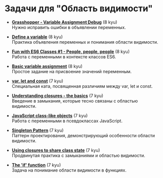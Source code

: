 # Задачи для "Область видимости"

- [**Grasshopper - Variable Assignment Debug**](https://www.codewars.com/kata/5612e743cab69fec6d000077) (8 kyu)  
  Нужно исправить ошибки в объявлении переменных.

- [**Define a variable**](https://www.codewars.com/kata/571edd157e8954bab500032d) (8 kyu)  
  Практика объявления переменных и понимания области видимости.

- [**Fun with ES6 Classes #1 - People, people, people**](https://www.codewars.com/kata/56f7f8215d7c12c0e7000b19) (8 kyu)  
  Работа с переменными в контексте классов ES6.

- [**Basic variable assignment**](https://www.codewars.com/kata/50ee6b0bdeab583673000025) (8 kyu)  
  Простое задание на присвоение значений переменным.

- [**var, let and const**](https://www.codewars.com/kata/5876c6f446bd8494d600000e) (7 kyu)  
  Специальная ката, посвященная различиям между var, let и const.

- [**Understanding closures - the basics**](https://www.codewars.com/kata/56b71b1dbd06e6d88100092a) (7 kyu)  
  Введение в замыкания, которые тесно связаны с областью видимости.

- [**JavaScript class-like objects**](https://www.codewars.com/kata/513e1e47c600c93cef000001) (7 kyu)  
  Работа с переменными в псевдоклассах JavaScript.

- [**Singleton Pattern**](https://www.codewars.com/kata/534fcca5edb124cfe6000f60) (7 kyu)  
  Паттерн проектирования, демонстрирующий особенности области видимости.

- [**Using closures to share class state**](https://www.codewars.com/kata/53583765d5493bfdf5001b35) (7 kyu)  
  Продвинутая практика с замыканиями и областью видимости.

- [**The 'if' function**](https://www.codewars.com/kata/54147087d5c2ebe4f1000805) (7 kyu)  
  Задача на понимание области видимости в функциях.
